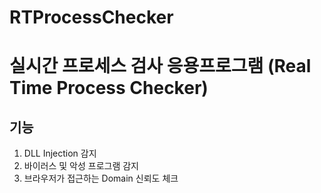 # RTProcessChecker
실시간 프로세스 검사 응용프로그램 (Real Time Process Checker) 
==
## 기능
1. DLL Injection 감지 
2. 바이러스 및 악성 프로그램 감지 
3. 브라우저가 접근하는 Domain 신뢰도 체크
